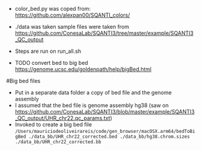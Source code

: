 - color_bed.py was coped from: https://github.com/alexpan00/SQANTI_colors/  

- ./data was taken sample files were taken from https://github.com/ConesaLab/SQANTI3/tree/master/example/SQANTI3_QC_output  

- Steps are run on run_all.sh

- TODO convert bed to big bed https://genome.ucsc.edu/goldenpath/help/bigBed.html

#Big bed files
- Put in a separate data folder a copy of bed file and the genome assembly
- I assumed that the bed file is genome assembly hg38 (saw on https://github.com/ConesaLab/SQANTI3/blob/master/example/SQANTI3_QC_output/UHR_chr22.qc_params.txt)
- Invoked to create a big bed file `/Users/mauriciodeoliveirareis/code/gen_browser/macOSX.arm64/bedToBigBed ./data_bb/UHR_chr22_corrected.bed ./data_bb/hg38.chrom.sizes ./data_bb/UHR_chr22_corrected.bb`

